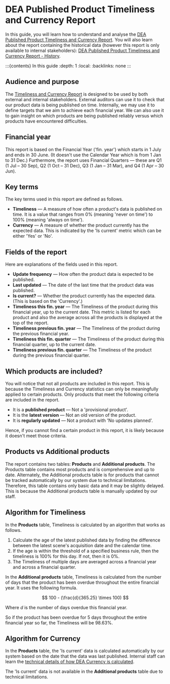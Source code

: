 # DEA Published Product Timeliness and Currency Report

In this guide, you will learn how to understand and analyse the [DEA Published Product Timeliness and Currency Report][TimelinessReport]. You will also learn about the report containing the historical data (however this report is only available to internal stakeholders): [DEA Published Product Timeliness and Currency Report - History][HistoryReport].

:::{contents} In this guide
:depth: 1
:local:
:backlinks: none
:::

## Audience and purpose

The [Timeliness and Currency Report][TimelinessReport] is designed to be used by both external and internal stakeholders. External auditors can use it to check that our product data is being published on time. Internally, we may use it to define targets that we aim to achieve each financial year. We can also use it to gain insight on which products are being published reliably versus which products have encountered difficulties.

## Financial year

This report is based on the Financial Year ('fin. year') which starts in 1 July and ends in 30 June. (It doesn't use the Calendar Year which is from 1 Jan to 31 Dec.) Furthermore, the report uses Financial Quarters &mdash; these are Q1 (1 Jul &ndash; 30 Sep), Q2 (1 Oct &ndash; 31 Dec), Q3 (1 Jan &ndash; 31 Mar), and Q4 (1 Apr &ndash; 30 Jun).

## Key terms

The key terms used in this report are defined as follows.

* **Timeliness** &mdash; A measure of how often a product's data is published on time. It is a value that ranges from 0% (meaning 'never on time') to 100% (meaning 'always on time').
* **Currency** &mdash; A measure of whether the product currently has the expected data. This is indicated by the 'Is current' metric which can be either 'Yes' or 'No'.

## Fields of the report

Here are explanations of the fields used in this report.

* **Update frequency** &mdash; How often the product data is expected to be published.
* **Last updated** &mdash; The date of the last time that the product data was published.
* **Is current?** &mdash; Whether the product currently has the expected data. (This is based on the 'Currency'.)
* **Timeliness this fin. year** &mdash; The Timeliness of the product during this financial year, up to the current date. This metric is listed for each product and also the average across all the products is displayed at the top of the report.
* **Timeliness previous fin. year** &mdash; The Timeliness of the product during the previous financial year.
* **Timeliness this fin. quarter** &mdash; The Timeliness of the product during this financial quarter, up to the current date.
* **Timeliness previous fin. quarter** &mdash; The Timeliness of the product during the previous financial quarter.

## Which products are included?

You will notice that not all products are included in this report. This is because the Timeliness and Currency statistics can only be meaningfully applied to certain products. Only products that meet the following criteria are included in the report.

* It is a **published product** &mdash; Not a 'provisional product'.
* It is the **latest version** &mdash; Not an old version of the product.
* It is **regularly updated** &mdash; Not a product with 'No updates planned'.

Hence, if you cannot find a certain product in this report, it is likely because it doesn't meet those criteria.

## Products vs Additional products

The report contains two tables: **Products** and **Additional products**. The Products table contains most products and is comprehensive and up to date. Alternately, the Additional products table is for products that cannot be tracked automatically by our system due to technical limitations. Therefore, this table contains only basic data and it may be slightly delayed. This is because the Additional products table is manually updated by our staff.

## Algorithm for Timeliness

In the **Products** table, Timeliness is calculated by an algorithm that works as follows.

1. Calculate the age of the latest published data by finding the difference between the latest scene's acquisition date and the calendar time.
1. If the age is within the threshold of a specified business rule, then the timeliness is 100% for this day. If not, then it is 0%.
1. The Timeliness of multiple days are averaged across a financial year and across a financial quarter.












In the **Additional products** table, Timeliness is calculated from the number of days that the product has been overdue throughout the entire financial year. It uses the following formula.

$$
100 - (\frac{d}{365.25} \times 100)
$$

Where $d$ is the number of days overdue this financial year.

So if the product has been overdue for 5 days throughout the entire financial year so far, the Timeliness will be 98.63%.

## Algorithm for Currency

In the **Products** table, the 'Is current' data is calculated automatically by our system based on the date that the data was last published. Internal staff can learn the [technical details of how DEA Currency is calculated][CurrencyInternalDoc].

The 'Is current' data is not available in the **Additional products** table due to technical limitations.

[TimelinessReport]: https://mgmt.sandbox.dea.ga.gov.au/public-dashboards/d22241dbfca54b1fa9f73938ef26e645?orgId=1
[HistoryReport]: https://mgmt.sandbox.dea.ga.gov.au/d/c1674b20-8c8a-4d90-aef2-02796275cf2b/4e57919d-fc9d-59d7-9bd1-aa61d41bcb92?orgId=1
[CurrencyInternalDoc]: https://docs.dev.dea.ga.gov.au/internal_services/reporting-systems/etls/currency.html#sqs-currency
